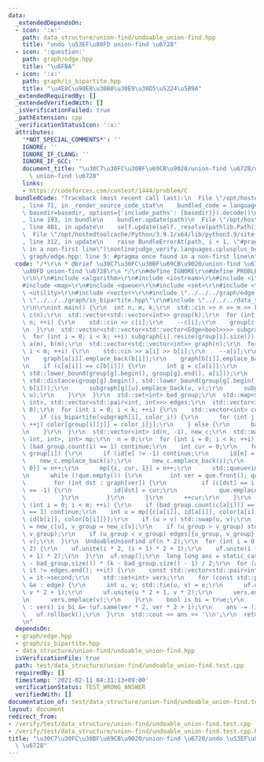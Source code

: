 ```yaml
---
data:
  _extendedDependsOn:
  - icon: ':x:'
    path: data_structure/union-find/undoable_union-find.hpp
    title: "undo \u53EF\u80FD union-find \u6728"
  - icon: ':question:'
    path: graph/edge.hpp
    title: "\u8FBA"
  - icon: ':x:'
    path: graph/is_bipartite.hpp
    title: "\u4E8C\u90E8\u30B0\u30E9\u30D5\u5224\u5B9A"
  _extendedRequiredBy: []
  _extendedVerifiedWith: []
  _isVerificationFailed: true
  _pathExtension: cpp
  _verificationStatusIcon: ':x:'
  attributes:
    '*NOT_SPECIAL_COMMENTS*': ''
    IGNORE: ''
    IGNORE_IF_CLANG: ''
    IGNORE_IF_GCC: ''
    document_title: "\u30C7\u30FC\u30BF\u69CB\u9020/union-find \u6728/undo \u53EF\u80FD\
      \ union-find \u6728"
    links:
    - https://codeforces.com/contest/1444/problem/C
  bundledCode: "Traceback (most recent call last):\n  File \"/opt/hostedtoolcache/Python/3.9.1/x64/lib/python3.9/site-packages/onlinejudge_verify/documentation/build.py\"\
    , line 71, in _render_source_code_stat\n    bundled_code = language.bundle(stat.path,\
    \ basedir=basedir, options={'include_paths': [basedir]}).decode()\n  File \"/opt/hostedtoolcache/Python/3.9.1/x64/lib/python3.9/site-packages/onlinejudge_verify/languages/cplusplus.py\"\
    , line 193, in bundle\n    bundler.update(path)\n  File \"/opt/hostedtoolcache/Python/3.9.1/x64/lib/python3.9/site-packages/onlinejudge_verify/languages/cplusplus_bundle.py\"\
    , line 401, in update\n    self.update(self._resolve(pathlib.Path(included), included_from=path))\n\
    \  File \"/opt/hostedtoolcache/Python/3.9.1/x64/lib/python3.9/site-packages/onlinejudge_verify/languages/cplusplus_bundle.py\"\
    , line 312, in update\n    raise BundleErrorAt(path, i + 1, \"#pragma once found\
    \ in a non-first line\")\nonlinejudge_verify.languages.cplusplus_bundle.BundleErrorAt:\
    \ graph/edge.hpp: line 5: #pragma once found in a non-first line\n"
  code: "/*\r\n * @brief \u30C7\u30FC\u30BF\u69CB\u9020/union-find \u6728/undo \u53EF\
    \u80FD union-find \u6728\r\n */\r\n#define IGNORE\r\n#define PROBLEM \"https://codeforces.com/contest/1444/problem/C\"\
    \r\n\r\n#include <algorithm>\r\n#include <iostream>\r\n#include <iterator>\r\n\
    #include <map>\r\n#include <queue>\r\n#include <set>\r\n#include <tuple>\r\n#include\
    \ <utility>\r\n#include <vector>\r\n#include \"../../../graph/edge.hpp\"\r\n#include\
    \ \"../../../graph/is_bipartite.hpp\"\r\n#include \"../../../data_structure/union-find/undoable_union-find.hpp\"\
    \r\n\r\nint main() {\r\n  int n, m, k;\r\n  std::cin >> n >> m >> k;\r\n  std::vector<int>\
    \ c(n);\r\n  std::vector<std::vector<int>> group(k);\r\n  for (int i = 0; i <\
    \ n; ++i) {\r\n    std::cin >> c[i];\r\n    --c[i];\r\n    group[c[i]].emplace_back(i);\r\
    \n  }\r\n  std::vector<std::vector<std::vector<Edge<bool>>>> subgraph(k);\r\n\
    \  for (int i = 0; i < k; ++i) subgraph[i].resize(group[i].size());\r\n  std::vector<int>\
    \ a(m), b(m);\r\n  std::vector<std::vector<int>> graph(n);\r\n  for (int i = 0;\
    \ i < m; ++i) {\r\n    std::cin >> a[i] >> b[i];\r\n    --a[i];\r\n    --b[i];\r\
    \n    graph[a[i]].emplace_back(b[i]);\r\n    graph[b[i]].emplace_back(a[i]);\r\
    \n    if (c[a[i]] == c[b[i]]) {\r\n      int g = c[a[i]];\r\n      int u = std::distance(group[g].begin(),\
    \ std::lower_bound(group[g].begin(), group[g].end(), a[i]));\r\n      int v =\
    \ std::distance(group[g].begin(), std::lower_bound(group[g].begin(), group[g].end(),\
    \ b[i]));\r\n      subgraph[g][u].emplace_back(u, v);\r\n      subgraph[g][v].emplace_back(v,\
    \ u);\r\n    }\r\n  }\r\n  std::set<int> bad_group;\r\n  std::map<std::pair<int,\
    \ int>, std::vector<std::pair<int, int>>> edges;\r\n  std::vector<int> color(n,\
    \ 0);\r\n  for (int i = 0; i < k; ++i) {\r\n    std::vector<int> color_i;\r\n\
    \    if (is_bipartite(subgraph[i], color_i)) {\r\n      for (int j = 0; j < group[i].size();\
    \ ++j) color[group[i][j]] = color_i[j];\r\n    } else {\r\n      bad_group.emplace(i);\r\
    \n    }\r\n  }\r\n  std::vector<int> id(n, -1), new_c;\r\n  std::map<std::tuple<int,\
    \ int, int>, int> mp;\r\n  n = 0;\r\n  for (int i = 0; i < k; ++i) {\r\n    if\
    \ (bad_group.count(i) == 1) continue;\r\n    int cur = 0;\r\n    for (int e :\
    \ group[i]) {\r\n      if (id[e] != -1) continue;\r\n      id[e] = cur;\r\n  \
    \    new_c.emplace_back(i);\r\n      new_c.emplace_back(i);\r\n      mp[{i, cur,\
    \ 0}] = n++;\r\n      mp[{i, cur, 1}] = n++;\r\n      std::queue<int> que({e});\r\
    \n      while (!que.empty()) {\r\n        int ver = que.front(); que.pop();\r\n\
    \        for (int dst : graph[ver]) {\r\n          if (c[dst] == i && id[dst]\
    \ == -1) {\r\n            id[dst] = cur;\r\n            que.emplace(dst);\r\n\
    \          }\r\n        }\r\n      }\r\n      ++cur;\r\n    }\r\n  }\r\n  for\
    \ (int i = 0; i < m; ++i) {\r\n    if (bad_group.count(c[a[i]]) == 1 || bad_group.count(c[b[i]])\
    \ == 1) continue;\r\n    int u = mp[{c[a[i]], id[a[i]], color[a[i]]}], v = mp[{c[b[i]],\
    \ id[b[i]], color[b[i]]}];\r\n    if (u > v) std::swap(u, v);\r\n    int u_group\
    \ = new_c[u], v_group = new_c[v];\r\n    if (u_group > v_group) std::swap(u_group,\
    \ v_group);\r\n    if (u_group < v_group) edges[{u_group, v_group}].emplace_back(u,\
    \ v);\r\n  }\r\n  UndoableUnionFind uf(n * 2);\r\n  for (int i = 0; i < n; i +=\
    \ 2) {\r\n    uf.unite(i * 2, (i + 1) * 2 + 1);\r\n    uf.unite(i * 2 + 1, (i\
    \ + 1) * 2);\r\n  }\r\n  uf.snap();\r\n  long long ans = static_cast<long long>(k\
    \ - bad_group.size()) * (k - bad_group.size() - 1) / 2;\r\n  for (auto it = edges.begin();\
    \ it != edges.end(); ++it) {\r\n    const std::vector<std::pair<int, int>> &edge\
    \ = it->second;\r\n    std::set<int> vers;\r\n    for (const std::pair<int, int>\
    \ &e : edge) {\r\n      int u, v; std::tie(u, v) = e;\r\n      uf.unite(u * 2,\
    \ v * 2 + 1);\r\n      uf.unite(u * 2 + 1, v * 2);\r\n      vers.emplace(u);\r\
    \n      vers.emplace(v);\r\n    }\r\n    bool is_bi = true;\r\n    for (int ver\
    \ : vers) is_bi &= !uf.same(ver * 2, ver * 2 + 1);\r\n    ans -= !is_bi;\r\n \
    \   uf.rollback();\r\n  }\r\n  std::cout << ans << '\\n';\r\n  return 0;\r\n}\r\
    \n"
  dependsOn:
  - graph/edge.hpp
  - graph/is_bipartite.hpp
  - data_structure/union-find/undoable_union-find.hpp
  isVerificationFile: true
  path: test/data_structure/union-find/undoable_union-find.test.cpp
  requiredBy: []
  timestamp: '2021-02-11 04:31:13+09:00'
  verificationStatus: TEST_WRONG_ANSWER
  verifiedWith: []
documentation_of: test/data_structure/union-find/undoable_union-find.test.cpp
layout: document
redirect_from:
- /verify/test/data_structure/union-find/undoable_union-find.test.cpp
- /verify/test/data_structure/union-find/undoable_union-find.test.cpp.html
title: "\u30C7\u30FC\u30BF\u69CB\u9020/union-find \u6728/undo \u53EF\u80FD union-find\
  \ \u6728"
---
```

